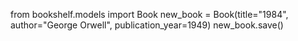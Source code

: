 from bookshelf.models import Book
new_book = Book(title="1984", author="George Orwell", publication_year=1949)
new_book.save()
